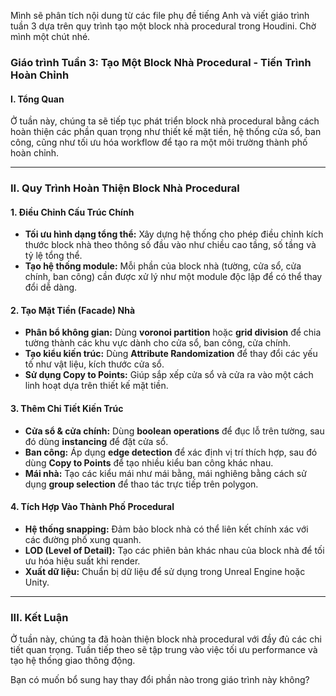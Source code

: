 Mình sẽ phân tích nội dung từ các file phụ đề tiếng Anh và viết giáo trình tuần 3 dựa trên quy trình tạo một block nhà procedural trong Houdini. Chờ mình một chút nhé.

### Giáo trình Tuần 3: Tạo Một Block Nhà Procedural - Tiến Trình Hoàn Chỉnh  

#### **I. Tổng Quan**
Ở tuần này, chúng ta sẽ tiếp tục phát triển block nhà procedural bằng cách hoàn thiện các phần quan trọng như thiết kế mặt tiền, hệ thống cửa sổ, ban công, cũng như tối ưu hóa workflow để tạo ra một môi trường thành phố hoàn chỉnh.

---

### **II. Quy Trình Hoàn Thiện Block Nhà Procedural**

#### **1. Điều Chỉnh Cấu Trúc Chính**
- **Tối ưu hình dạng tổng thể:** Xây dựng hệ thống cho phép điều chỉnh kích thước block nhà theo thông số đầu vào như chiều cao tầng, số tầng và tỷ lệ tổng thể.
- **Tạo hệ thống module:** Mỗi phần của block nhà (tường, cửa sổ, cửa chính, ban công) cần được xử lý như một module độc lập để có thể thay đổi dễ dàng.

#### **2. Tạo Mặt Tiền (Facade) Nhà**
- **Phân bổ không gian:** Dùng **voronoi partition** hoặc **grid division** để chia tường thành các khu vực dành cho cửa sổ, ban công, cửa chính.
- **Tạo kiểu kiến trúc:** Dùng **Attribute Randomization** để thay đổi các yếu tố như vật liệu, kích thước cửa sổ.
- **Sử dụng Copy to Points:** Giúp sắp xếp cửa sổ và cửa ra vào một cách linh hoạt dựa trên thiết kế mặt tiền.

#### **3. Thêm Chi Tiết Kiến Trúc**
- **Cửa sổ & cửa chính:** Dùng **boolean operations** để đục lỗ trên tường, sau đó dùng **instancing** để đặt cửa sổ.
- **Ban công:** Áp dụng **edge detection** để xác định vị trí thích hợp, sau đó dùng **Copy to Points** để tạo nhiều kiểu ban công khác nhau.
- **Mái nhà:** Tạo các kiểu mái như mái bằng, mái nghiêng bằng cách sử dụng **group selection** để thao tác trực tiếp trên polygon.

#### **4. Tích Hợp Vào Thành Phố Procedural**
- **Hệ thống snapping:** Đảm bảo block nhà có thể liên kết chính xác với các đường phố xung quanh.
- **LOD (Level of Detail):** Tạo các phiên bản khác nhau của block nhà để tối ưu hóa hiệu suất khi render.
- **Xuất dữ liệu:** Chuẩn bị dữ liệu để sử dụng trong Unreal Engine hoặc Unity.

---

### **III. Kết Luận**
Ở tuần này, chúng ta đã hoàn thiện block nhà procedural với đầy đủ các chi tiết quan trọng. Tuần tiếp theo sẽ tập trung vào việc tối ưu performance và tạo hệ thống giao thông động.

Bạn có muốn bổ sung hay thay đổi phần nào trong giáo trình này không?
